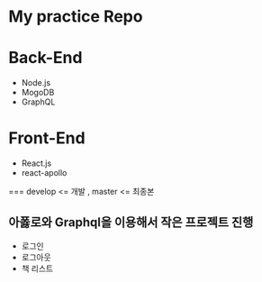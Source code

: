 # My practice Repo

# Back-End

* Node.js
* MogoDB
* GraphQL

# Front-End

* React.js
* react-apollo


<branch> === develop <= 개발 , master <= 최종본

## 아폻로와 Graphql을 이용해서 작은 프로젝트 진행 

- 로그인
- 로그아웃
- 책 리스트
